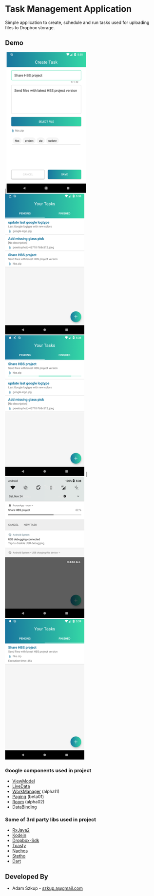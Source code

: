 # Task Management Application
Simple application to create, schedule and run tasks used for uploading files to Dropbox storage.

## Demo
|<img src="./screens/Screenshot_1.png" width="260"><img src="./screens/Screenshot_2.png" width="260"><img src="./screens/Screenshot_3.png" width="260">
|<img src="./screens/Screenshot_4.png" width="260"><img src="./screens/Screenshot_5.png" width="260">

### Google components used in project
* [ViewModel][10]
* [LiveData][15]
* [WorkManager][11] (alpha11)
* [Paging][12] (beta01)
* [Room][13] (alpha02)
* [DataBinding][14]

[10]: https://developer.android.com/topic/libraries/architecture/viewmodel
[11]: https://developer.android.com/topic/libraries/architecture/workmanager
[12]: https://developer.android.com/topic/libraries/architecture/paging/
[13]: https://developer.android.com/topic/libraries/architecture/room
[14]: https://developer.android.com/topic/libraries/data-binding/
[15]: https://developer.android.com/topic/libraries/architecture/livedata

### Some of 3rd party libs used in project
* [RxJava2][20]
* [Kodein][21]
* [Dropbox-Sdk][22]
* [Toasty][23]
* [Nachos][24]
* [Stetho][25]
* [Dart][26]

[20]: https://github.com/ReactiveX/RxJava
[21]: https://github.com/Kodein-Framework/Kodein-DI
[22]: https://github.com/dropbox/dropbox-sdk-java
[23]: https://github.com/GrenderG/Toasty
[24]: https://github.com/hootsuite/nachos
[25]: https://github.com/facebook/stetho
[26]: https://github.com/f2prateek/dart

Developed By
------------

* Adam Szkup  - <szkup.a@gmail.com>
